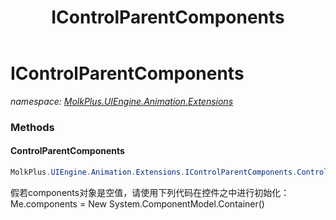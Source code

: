 ﻿---
title: IControlParentComponents
---

# IControlParentComponents
_namespace: [MolkPlus.UIEngine.Animation.Extensions](N-MolkPlus.UIEngine.Animation.Extensions.html)_



### Methods

#### ControlParentComponents
```csharp
MolkPlus.UIEngine.Animation.Extensions.IControlParentComponents.ControlParentComponents
```
假若components对象是空值，请使用下列代码在控件之中进行初始化： Me.components = New System.ComponentModel.Container()




